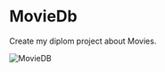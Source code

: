 # MovieDb
Create my diplom project about Movies.

![MovieDB](https://user-images.githubusercontent.com/44671921/116821667-752ed100-ab83-11eb-80b1-3363b16a8b81.gif)
